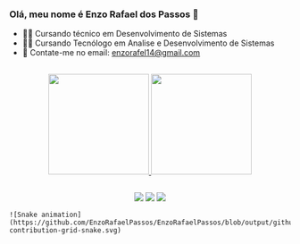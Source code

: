 ### Olá, meu nome é Enzo Rafael dos Passos 👋

 - 🧑‍💻 Cursando técnico em Desenvolvimento de Sistemas
 - 🧑‍💻 Cursando Tecnólogo em Analise e Desenvolvimento de Sistemas
 - 📧 Contate-me no email: enzorafel14@gmail.com

##

<div align="center">
  <a href="https://github.com/EnzoRafaelPassos">
  <img height="180em" src="https://github-readme-stats.vercel.app/api?username=EnzoRafaelPassos&show_icons=true&theme=midnight-purple&include_all_commits=true&count_private=true"/>
  <img height="180em" src="https://github-readme-stats.vercel.app/api/top-langs/?username=EnzoRafaelPassos&layout=compact&langs_count=7&theme=midnight-purple"/>
</div>
  
  ##
  
  <div align="center"> 
  <a href="https://www.instagram.com/oenzorafaell/" target="_blank"><img src="https://img.shields.io/badge/-Instagram-%23E4405F?style=for-the-badge&logo=instagram&logoColor=white" target="_blank"></a>
  <a href = "mailto:enzorafel14@gmail.com"><img src="https://img.shields.io/badge/-Gmail-%23333?style=for-the-badge&logo=gmail&logoColor=white" target="_blank"></a>
  <a href="https://www.linkedin.com/in/enzo-rafael-passos-521851211/" target="_blank"><img src="https://img.shields.io/badge/-LinkedIn-%230077B5?style=for-the-badge&logo=linkedin&logoColor=white" target="_blank"></a> 
  </div
    
   ##
    
    ![Snake animation](https://github.com/EnzoRafaelPassos/EnzoRafaelPassos/blob/output/github-contribution-grid-snake.svg)
